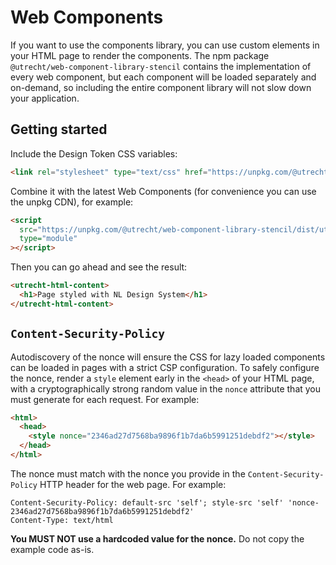 <!-- @license CC0-1.0 -->

# Web Components

If you want to use the components library, you can use custom elements in your HTML page to render the components. The npm package `@utrecht/web-component-library-stencil` contains the implementation of every web component, but each component will be loaded separately and on-demand, so including the entire component library will not slow down your application.

## Getting started

Include the Design Token CSS variables:

```html
<link rel="stylesheet" type="text/css" href="https://unpkg.com/@utrecht/design-tokens/dist/index.css" />
```

Combine it with the latest Web Components (for convenience you can use the unpkg CDN), for example:

```html
<script
  src="https://unpkg.com/@utrecht/web-component-library-stencil/dist/utrecht/utrecht.esm.js"
  type="module"
></script>
```

Then you can go ahead and see the result:

```html
<utrecht-html-content>
  <h1>Page styled with NL Design System</h1>
</utrecht-html-content>
```

## `Content-Security-Policy`

Autodiscovery of the nonce will ensure the CSS for lazy loaded components can be loaded in pages with a strict CSP configuration. To safely configure the nonce, render a `style` element early in the `<head>` of your HTML page, with a cryptographically strong random value in the `nonce` attribute that you must generate for each request. For example:

```html
<html>
  <head>
    <style nonce="2346ad27d7568ba9896f1b7da6b5991251debdf2"></style>
  </head>
</html>
```

The nonce must match with the nonce you provide in the `Content-Security-Policy` HTTP header for the web page. For example:

```text
Content-Security-Policy: default-src 'self'; style-src 'self' 'nonce-2346ad27d7568ba9896f1b7da6b5991251debdf2'
Content-Type: text/html
```

**You MUST NOT use a hardcoded value for the nonce.** Do not copy the example code as-is.
